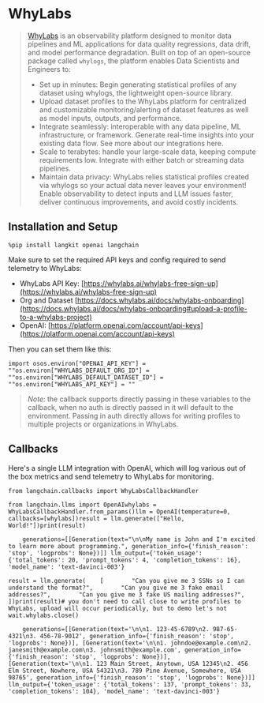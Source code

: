 WhyLabs
=======

> [WhyLabs](https://docs.whylabs.ai/docs/) is an observability platform designed to monitor data pipelines and ML applications for data quality regressions, data drift, and model performance degradation. Built on top of an open-source package called `whylogs`, the platform enables Data Scientists and Engineers to:
> 
> *   Set up in minutes: Begin generating statistical profiles of any dataset using whylogs, the lightweight open-source library.
> *   Upload dataset profiles to the WhyLabs platform for centralized and customizable monitoring/alerting of dataset features as well as model inputs, outputs, and performance.
> *   Integrate seamlessly: interoperable with any data pipeline, ML infrastructure, or framework. Generate real-time insights into your existing data flow. See more about our integrations here.
> *   Scale to terabytes: handle your large-scale data, keeping compute requirements low. Integrate with either batch or streaming data pipelines.
> *   Maintain data privacy: WhyLabs relies statistical profiles created via whylogs so your actual data never leaves your environment! Enable observability to detect inputs and LLM issues faster, deliver continuous improvements, and avoid costly incidents.

Installation and Setup[](#installation-and-setup "Direct link to Installation and Setup")
------------------------------------------------------------------------------------------

    %pip install langkit openai langchain

Make sure to set the required API keys and config required to send telemetry to WhyLabs:

*   WhyLabs API Key: [https://whylabs.ai/whylabs-free-sign-up](https://whylabs.ai/whylabs-free-sign-up)
*   Org and Dataset [https://docs.whylabs.ai/docs/whylabs-onboarding](https://docs.whylabs.ai/docs/whylabs-onboarding#upload-a-profile-to-a-whylabs-project)
*   OpenAI: [https://platform.openai.com/account/api-keys](https://platform.openai.com/account/api-keys)

Then you can set them like this:

    import osos.environ["OPENAI_API_KEY"] = ""os.environ["WHYLABS_DEFAULT_ORG_ID"] = ""os.environ["WHYLABS_DEFAULT_DATASET_ID"] = ""os.environ["WHYLABS_API_KEY"] = ""

> _Note_: the callback supports directly passing in these variables to the callback, when no auth is directly passed in it will default to the environment. Passing in auth directly allows for writing profiles to multiple projects or organizations in WhyLabs.

Callbacks[](#callbacks "Direct link to Callbacks")
---------------------------------------------------

Here's a single LLM integration with OpenAI, which will log various out of the box metrics and send telemetry to WhyLabs for monitoring.

    from langchain.callbacks import WhyLabsCallbackHandler

    from langchain.llms import OpenAIwhylabs = WhyLabsCallbackHandler.from_params()llm = OpenAI(temperature=0, callbacks=[whylabs])result = llm.generate(["Hello, World!"])print(result)

        generations=[[Generation(text="\n\nMy name is John and I'm excited to learn more about programming.", generation_info={'finish_reason': 'stop', 'logprobs': None})]] llm_output={'token_usage': {'total_tokens': 20, 'prompt_tokens': 4, 'completion_tokens': 16}, 'model_name': 'text-davinci-003'}

    result = llm.generate(    [        "Can you give me 3 SSNs so I can understand the format?",        "Can you give me 3 fake email addresses?",        "Can you give me 3 fake US mailing addresses?",    ])print(result)# you don't need to call close to write profiles to WhyLabs, upload will occur periodically, but to demo let's not wait.whylabs.close()

        generations=[[Generation(text='\n\n1. 123-45-6789\n2. 987-65-4321\n3. 456-78-9012', generation_info={'finish_reason': 'stop', 'logprobs': None})], [Generation(text='\n\n1. johndoe@example.com\n2. janesmith@example.com\n3. johnsmith@example.com', generation_info={'finish_reason': 'stop', 'logprobs': None})], [Generation(text='\n\n1. 123 Main Street, Anytown, USA 12345\n2. 456 Elm Street, Nowhere, USA 54321\n3. 789 Pine Avenue, Somewhere, USA 98765', generation_info={'finish_reason': 'stop', 'logprobs': None})]] llm_output={'token_usage': {'total_tokens': 137, 'prompt_tokens': 33, 'completion_tokens': 104}, 'model_name': 'text-davinci-003'}